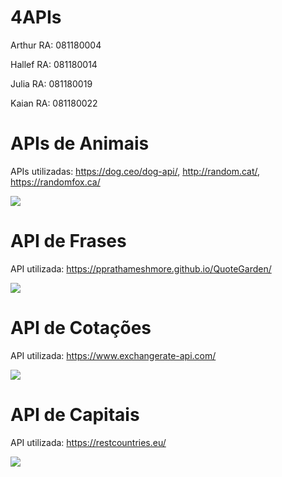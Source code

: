 # 4APIs

Arthur  RA: 081180004

Hallef  RA: 081180014

Julia   RA: 081180019

Kaian   RA: 081180022

# APIs de Animais 

APIs utilizadas: https://dog.ceo/dog-api/, http://random.cat/, https://randomfox.ca/

<img src="img_animais.png">

# API de Frases

API utilizada: https://pprathameshmore.github.io/QuoteGarden/

<img src="img_frases.png">

# API de Cotações

API utilizada: https://www.exchangerate-api.com/

<img src="img_cotacao.png">

# API de Capitais

API utilizada: https://restcountries.eu/

<img src="img_capitais.png">
